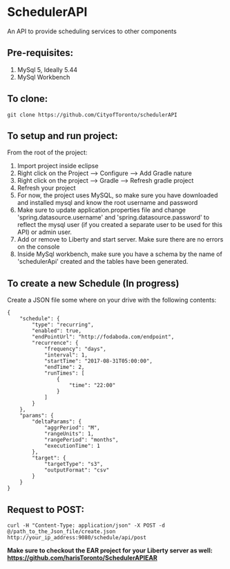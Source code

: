 # SchedulerAPI

An API to provide scheduling services to other components

## Pre-requisites:
1. MySql 5, Ideally 5.44
2. MySql Workbench

## To clone:

`git clone https://github.com/CityofToronto/schedulerAPI`

## To setup and run project:

From the root of the project:

1. Import project inside eclipse
2. Right click on the Project --> Configure --> Add Gradle nature
3. Right click on the project --> Gradle --> Refresh gradle project
4. Refresh your project
5. For now, the project uses MySQL, so make sure you have downloaded and installed mysql and know the root username and password
6. Make sure to update application.properties file and change 'spring.datasource.username' and 'spring.datasource.password' to reflect the mysql user (if you created a separate user to be used for this API) or admin user.
7. Add or remove to Liberty and start server. Make sure there are no errors on the console
8. Inside MySql workbench, make sure you have a schema by the name of 'schedulerApi' created and the tables have been generated.

## To create a new Schedule (In progress)

Create a JSON file some where on your drive with the following contents:
```
{
	"schedule": {
		"type": "recurring",
		"enabled": true,
		"endPointUrl": "http://fodaboda.com/endpoint",
		"recurrence": {
			"frequency": "days",
			"interval": 1,
			"startTime": "2017-08-31T05:00:00",
			"endTime": 2,
			"runTimes": [
				{
					"time": "22:00"
				}
			]
		}
	},
	"params": {
		"deltaParams": {
			"aggrPeriod": "M",
			"rangeUnits": 1,
			"rangePeriod": "months",
			"executionTime": 1
		},
		"target": {
			"targetType": "s3",
			"outputFormat": "csv"
		}
	}
}
```

## Request to POST:

`curl -H "Content-Type: application/json" -X POST -d @/path_to_the_Json_file/create.json http://your_ip_address:9080/schedule/api/post` 

**Make sure to checkout the EAR project for your Liberty server as well: https://github.com/harisToronto/SchedulerAPIEAR**
